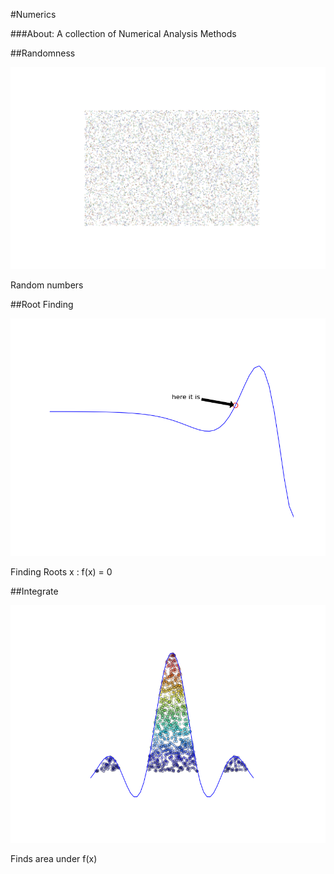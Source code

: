 #Numerics

###About:
A collection of Numerical Analysis Methods

##Randomness

![rand](./integrate/rand.png)

Random numbers

##Root Finding

![root](./roots/root.png)

Finding Roots x : f(x) = 0

##Integrate 

![monte](./integrate/monte_carlo.png)

Finds area under f(x)